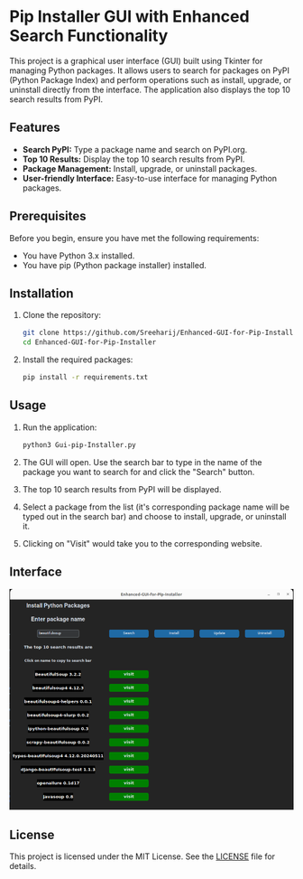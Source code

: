 # Pip Installer GUI with Enhanced Search Functionality

This project is a graphical user interface (GUI) built using Tkinter for managing Python packages. It allows users to search for packages on PyPI (Python Package Index) and perform operations such as install, upgrade, or uninstall directly from the interface. The application also displays the top 10 search results from PyPI.

## Features

- **Search PyPI:** Type a package name and search on PyPI.org.
- **Top 10 Results:** Display the top 10 search results from PyPI.
- **Package Management:** Install, upgrade, or uninstall packages.
- **User-friendly Interface:** Easy-to-use interface for managing Python packages.

## Prerequisites

Before you begin, ensure you have met the following requirements:

- You have Python 3.x installed.
- You have pip (Python package installer) installed.

## Installation

1. Clone the repository:

    ```sh
    git clone https://github.com/Sreeharij/Enhanced-GUI-for-Pip-Installer.git
    cd Enhanced-GUI-for-Pip-Installer
    ```

2. Install the required packages:

    ```sh
    pip install -r requirements.txt
    ```

## Usage

1. Run the application:

    ```sh
    python3 Gui-pip-Installer.py
    ```

2. The GUI will open. Use the search bar to type in the name of the package you want to search for and click the "Search" button.

3. The top 10 search results from PyPI will be displayed.

4. Select a package from the list (it's corresponding package name will be typed out in the search bar) and choose to install, upgrade, or uninstall it.
5. Clicking on "Visit" would take you to the corresponding website.

## Interface
![Main Interface](screenshots/interface.png)

## License

This project is licensed under the MIT License. See the [LICENSE](LICENSE) file for details.
